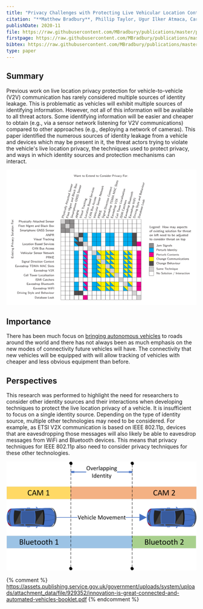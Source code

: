 ```yaml
---
title: "Privacy Challenges with Protecting Live Vehicular Location Context"
citation: "**Matthew Bradbury**, Phillip Taylor, Ugur Ilker Atmaca, Carsten Maple, and Nathan Griffiths. Privacy Challenges with Protecting Live Vehicular Location Context. *IEEE Access*, 8:207465–207484, 2020. [doi:10.1109/ACCESS.2020.3038533](https://doi.org/10.1109/ACCESS.2020.3038533)."
publishDate: 2020-11
file: https://raw.githubusercontent.com/MBradbury/publications/master/papers/Access2020.pdf
firstpage: https://raw.githubusercontent.com/MBradbury/publications/master/firstpages/Access2020.svg
bibtex: https://raw.githubusercontent.com/MBradbury/publications/master/bibtex/Bradbury_2020_PrivacyChallengesProtecting.bib
type: paper
---
```


## Summary

Previous work on live location privacy protection for vehicle-to-vehicle (V2V) communication has rarely considered multiple sources of identity leakage. This is problematic as vehicles will exhibit multiple sources of identifying information. However, not all of this information will be available to all threat actors. Some identifying information will be easier and cheaper to obtain (e.g., via a sensor network listening for V2V communications) compared to other approaches (e.g., deploying a network of cameras). This paper identified the numerous sources of identity leakage from a vehicle and devices which may be present in it, the threat actors trying to violate the vehicle's live location privacy, the techniques used to protect privacy, and ways in which identity sources and protection mechanisms can interact.

![Matrix of live location privacy threats and their relation to one another](/images/threat-overlap-matrix.svg)

## Importance

There has been much focus on [bringing autonomous vehicles](https://zenzic.io/content/uploads/2020/10/Zenzic_Roadmap_Report_v3.pdf) to roads around the world and there has not always been as much emphasis on the new modes of connectivity future vehicles will have. The connectivity that new vehicles will be equipped with will allow tracking of vehicles with cheaper and less obvious equipment than before.

## Perspectives

This research was performed to highlight the need for researchers to consider other identity sources and their interactions when developing techniques to protect the live location privacy of a vehicle. It is insufficient to focus on a single identity source. Depending on the type of identity source, multiple other technologies may need to be considered. For example, as ETSI V2X communication is based on IEEE 802.11p, devices that are eavesdropping those messages will also likely be able to eavesdrop messages from WiFi and Bluetooth devices. This means that privacy techniques for IEEE 802.11p also need to consider privacy techniques for these other technologies.

![An identity change can be linked if another devices does not synchronise the identity change](/images/OverlappingIdentity.svg)

{% comment %}
https://assets.publishing.service.gov.uk/government/uploads/system/uploads/attachment_data/file/929352/innovation-is-great-connected-and-automated-vehicles-booklet.pdf
{% endcomment %}
